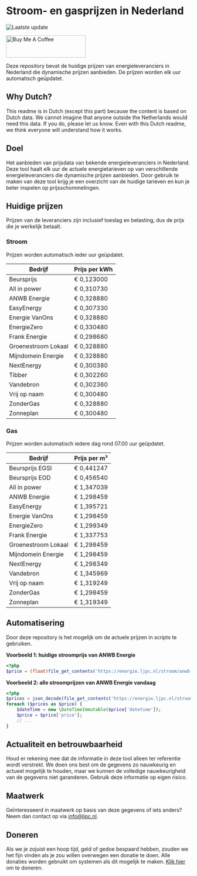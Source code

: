 # Stroom- en gasprijzen in Nederland

![Laatste update](https://img.shields.io/badge/laatste%20update-2024--11--25%2011%3A00%20CET-brightgreen)

<a href="https://www.buymeacoffee.com/Lars-" target="_blank"><img src="https://cdn.buymeacoffee.com/buttons/v2/default-orange.png" alt="Buy Me A Coffee" height="60" style="height: 60px !important;width: 217px !important;" ></a>

Deze repository bevat de huidige prijzen van energieleveranciers in Nederland die dynamische prijzen aanbieden. De prijzen worden elk uur automatisch geüpdatet.

## Why Dutch?

This readme is in Dutch (except this part) because the content is based on Dutch data. We cannot imagine that anyone outside the Netherlands would need this data. If you do, please let us know. Even with this Dutch readme, we think
everyone will understand how it works.

## Doel

Het aanbieden van prijsdata van bekende energieleveranciers in Nederland. Deze tool haalt elk uur de actuele energietarieven op van verschillende energieleveranciers die dynamische prijzen aanbieden. Door gebruik te maken van deze tool
krijg je een overzicht van de huidige tarieven en kun je beter inspelen op prijsschommelingen.

## Huidige prijzen

Prijzen van de leveranciers zijn inclusief toeslag en belasting, dus de prijs die je werkelijk betaalt.

### Stroom

Prijzen worden automatisch ieder uur geüpdatet.

 Bedrijf | Prijs per kWh 
---------|---------------
Beursprijs | € 0,123000
All in power | € 0,310730
ANWB Energie | € 0,328880
EasyEnergy | € 0,307330
Energie VanOns | € 0,328880
EnergieZero | € 0,330480
Frank Energie | € 0,298680
Groenestroom Lokaal | € 0,328880
Mijndomein Energie | € 0,328880
NextEnergy | € 0,300380
Tibber | € 0,302260
Vandebron | € 0,302360
Vrij op naam | € 0,300480
ZonderGas | € 0,328880
Zonneplan | € 0,300480


### Gas

Prijzen worden automatisch iedere dag rond 07.00 uur geüpdatet.

 Bedrijf | Prijs per m³ 
---------|--------------
Beursprijs EGSI | € 0,441247
Beursprijs EOD | € 0,456540
All in power | € 1,347039
ANWB Energie | € 1,298459
EasyEnergy | € 1,395721
Energie VanOns | € 1,298459
EnergieZero | € 1,299349
Frank Energie | € 1,337753
Groenestroom Lokaal | € 1,298459
Mijndomein Energie | € 1,298459
NextEnergy | € 1,298349
Vandebron | € 1,345969
Vrij op naam | € 1,319249
ZonderGas | € 1,298459
Zonneplan | € 1,319349


## Automatisering

Door deze repository is het mogelijk om de actuele prijzen in scripts te gebruiken.

**Voorbeeld 1: huidige stroomprijs van ANWB Energie**

```php
<?php
$price = (float)file_get_contents('https://energie.ljpc.nl/stroom/anwb-energie-nu.txt');

```

**Voorbeeld 2: alle stroomprijzen van ANWB Energie vandaag**

```php
<?php
$prices = json_decode(file_get_contents('https://energie.ljpc.nl/stroom/all-in-power-vandaag.json'),true);
foreach ($prices as $price) {
    $dateTime = new \DateTimeImmutable($price['datetime']);
    $price = $price['price'];
    // ...
}
```

## Actualiteit en betrouwbaarheid

Houd er rekening mee dat de informatie in deze tool alleen ter referentie wordt verstrekt. We doen ons best om de gegevens zo nauwkeurig en actueel mogelijk te houden, maar we kunnen de volledige nauwkeurigheid van de gegevens niet
garanderen. Gebruik deze informatie op eigen risico.

## Maatwerk

Geïnteresseerd in maatwerk op basis van deze gegevens of iets anders? Neem dan contact op
via [info@ljpc.nl](mailto:info@ljpc.nl?subject=Energie%20prijzen).

## Doneren

Als we je zojuist een hoop tijd, geld of gedoe bespaard hebben, zouden we het fijn vinden als je zou willen overwegen een
donatie te doen. Alle donaties worden gebruikt om systemen als dit mogelijk te
maken. [Klik hier](https://www.buymeacoffee.com/Lars-) om te doneren.
